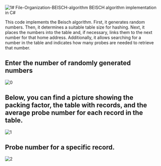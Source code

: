 ![1](https://github.com/em1rR/File-Organization-BEISCH-algorithm/assets/46686523/b090f222-0594-4d0e-a832-b213cdbfa2bc)# File-Organization-BEISCH-algorithm
BEISCH algorithm implementation in C#

This code implements the Beisch algorithm. First, it generates random numbers. Then, it determines a suitable table size for hashing. Next, it places the numbers into the table and, if necessary, links them to the next number for that home address. Additionally, it allows searching for a number in the table and indicates how many probes are needed to retrieve that number.

Enter the number of randomly generated numbers
-----------------------------------------
![0](https://github.com/em1rR/File-Organization-BEISCH-algorithm/assets/46686523/5410462a-9136-46b3-814a-0ffdcfbeabb8)

Below, you can find a picture showing the packing factor, the table with records, and the average probe number for each record in the table.
-----------------------------------------
![1](https://github.com/em1rR/File-Organization-BEISCH-algorithm/assets/46686523/5c45c039-5d00-4e52-971c-b389c817618f)

Probe number for a specific record.
-----------------------------------------
![2](https://github.com/em1rR/File-Organization-BEISCH-algorithm/assets/46686523/eee17f52-4f70-419d-830b-dd43245f30b8)

